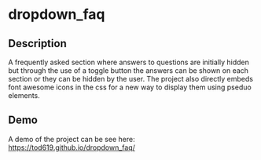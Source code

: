 # dropdown_faq

## Description

A frequently asked section where answers to questions are initially hidden but through the use of a toggle button the answers can be shown on each section or they can be hidden by the user. The project also directly embeds font awesome icons in the css for a new way to display them using pseduo elements.

## Demo

A demo of the project can be see here: https://tod619.github.io/dropdown_faq/
